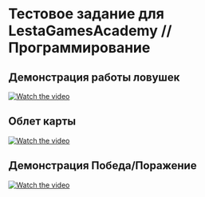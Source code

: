 # Тестовое задание для LestaGamesAcademy // Программирование


## Демонстрация работы ловушек

[![Watch the video](https://img.youtube.com/vi/sRBN2r4TojE/0.jpg)](https://www.youtube.com/watch?v=sRBN2r4TojE)

##  Облет карты

[![Watch the video](https://img.youtube.com/vi/ZvK2mew9Z8U/0.jpg)](https://www.youtube.com/watch?v=ZvK2mew9Z8U)

## Демонстрация Победа/Поражение

[![Watch the video](https://img.youtube.com/vi/R-1F9Zza760/0.jpg)](https://www.youtube.com/watch?v=R-1F9Zza760)

